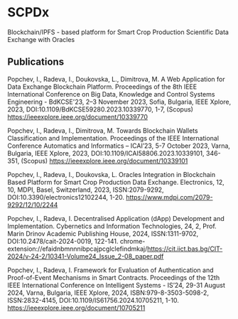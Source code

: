 # SCPDx
Blockchain/IPFS - based platform for Smart Crop Production Scientific Data Exchange with Oracles

## Publications

Popchev, I., Radeva, I., Doukovska, L., Dimitrova, M. A Web Application for Data Exchange Blockchain Platform. Proceedings of the 8th IEEE International Conference on Big Data, Knowledge and Control Systems Engineering - BdKCSE'23, 2–3 November 2023, Sofia, Bulgaria, IEEE Xplore, 2023, DOI:10.1109/BdKCSE59280.2023.10339770, 1-7, (Scopus) https://ieeexplore.ieee.org/document/10339770  

Popchev, I., Radeva, I., Dimitrova, M. Towards Blockchain Wallets Classification and Implementation. Proceedings of the IEEE International Conference Automatics and Informatics – ICAI’23, 5-7 October 2023, Varna, Bulgaria, IEEE Xplore, 2023, DOI:10.1109/ICAI58806.2023.10339101, 346-351, (Scopus) https://ieeexplore.ieee.org/document/10339101

Popchev, I., Radeva, I., Doukovska, L. Oracles Integration in Blockchain Based Platform for Smart Crop Production Data Exchange. Electronics, 12, 10, MDPI, Basel, Switzerland, 2023, ISSN:2079-9292, DOI:10.3390/electronics12102244, 1-20. https://www.mdpi.com/2079-9292/12/10/2244

Popchev, I., Radeva, I. Decentralised Application (dApp) Development and Implementation. Cybernetics and Information Technologies, 24, 2, Prof. Marin Drinov Academic Publishing House, 2024, ISSN:1311-9702, DOI:10.2478/cait-2024-0019, 122-141.  chrome-extension://efaidnbmnnnibpcajpcglclefindmkaj/https://cit.iict.bas.bg/CIT-2024/v-24-2/10341-Volume24_Issue_2-08_paper.pdf

Popchev, I., Radeva, I. Framework for Evaluation of Authentication and Proof-of-Event Mechanisms in Smart Contracts. Proceedings of the 12th IEEE International Conference on Intelligent Systems - IS’24, 29-31 August 2024, Varna, Bulgaria, IEEE Xplore, 2024, ISBN:979-8-3503-5098-2, ISSN:2832-4145, DOI:10.1109/IS61756.2024.10705211, 1-10.  https://ieeexplore.ieee.org/document/10705211
